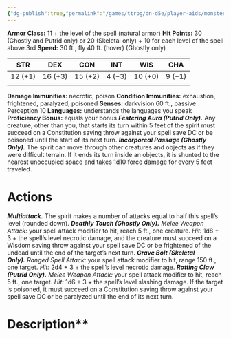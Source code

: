 ```yaml
---
{"dg-publish":true,"permalink":"/games/ttrpg/dn-d5e/player-aids/monsters/undead-spirit/","tags":["ttrpg/dnd/5e","statblock","monster"],"noteIcon":""}
---
```




**Armor Class:** 11 + the level of the spell (natural armor)
**Hit Points:** 30 (Ghostly and Putrid only) or 20 (Skeletal only) + 10 for each level of the spell above 3rd
**Speed:** 30 ft., fly 40 ft. (hover) (Ghostly only)

| STR     | DEX     | CON     | INT    | WIS     | CHA    |
| ------- | ------- | ------- | ------ | ------- | ------ |
| 12 (+1) | 16 (+3) | 15 (+2) | 4 (−3) | 10 (+0) | 9 (−1) |
|         |         |         |        |         |        |


**Damage Immunities:** necrotic, poison
**Condition Immunities:** exhaustion, frightened, paralyzed, poisoned
**Senses:** darkvision 60 ft., passive Perception 10
**Languages:** understands the languages you speak
**Proficiency Bonus:** equals your bonus
**_Festering Aura (Putrid Only)._** Any creature, other than you, that starts its turn within 5 feet of the spirit must succeed on a Constitution saving throw against your spell save DC or be poisoned until the start of its next turn.
**_Incorporeal Passage (Ghostly Only)._** The spirit can move through other creatures and objects as if they were difficult terrain. If it ends its turn inside an objects, it is shunted to the nearest unoccupied space and takes 1d10 force damage for every 5 feet traveled.

# Actions

**_Multiattack._** The spirit makes a number of attacks equal to half this spell’s level (rounded down).
**_Deathly Touch (Ghostly Only)._** _Melee Weapon Attack:_ your spell attack modifier to hit, reach 5 ft., one creature. _Hit:_ 1d8 + 3 + the spell’s level necrotic damage, and the creature must succeed on a Wisdom saving throw against your spell save DC or be frightened of the undead until the end of the target’s next turn.
**_Grave Bolt (Skeletal Only)._** _Ranged Spell Attack:_ your spell attack modifier to hit, range 150 ft., one target. _Hit:_ 2d4 + 3 + the spell’s level necrotic damage.
**_Rotting Claw (Putrid Only)._** _Melee Weapon Attack:_ your spell attack modifier to hit, reach 5 ft., one target. _Hit:_ 1d6 + 3 + the spell’s level slashing damage. If the target is poisoned, it must succeed on a Constitution saving throw against your spell save DC or be paralyzed until the end of its next turn.
# Description**
